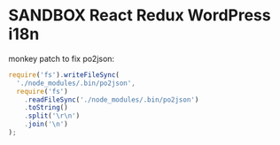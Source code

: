 # SANDBOX React Redux WordPress i18n

monkey patch to fix po2json:

```javascript
require('fs').writeFileSync(
  './node_modules/.bin/po2json',
  require('fs')
    .readFileSync('./node_modules/.bin/po2json')
    .toString()
    .split('\r\n')
    .join('\n')
);
```
